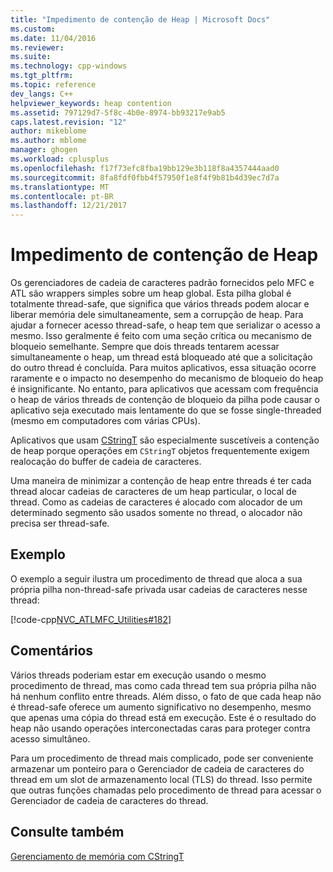 ```yaml
---
title: "Impedimento de contenção de Heap | Microsoft Docs"
ms.custom: 
ms.date: 11/04/2016
ms.reviewer: 
ms.suite: 
ms.technology: cpp-windows
ms.tgt_pltfrm: 
ms.topic: reference
dev_langs: C++
helpviewer_keywords: heap contention
ms.assetid: 797129d7-5f8c-4b0e-8974-bb93217e9ab5
caps.latest.revision: "12"
author: mikeblome
ms.author: mblome
manager: ghogen
ms.workload: cplusplus
ms.openlocfilehash: f17f73efc8fba19bb129e3b118f8a4357444aad0
ms.sourcegitcommit: 8fa8fdf0fbb4f57950f1e8f4f9b81b4d39ec7d7a
ms.translationtype: MT
ms.contentlocale: pt-BR
ms.lasthandoff: 12/21/2017
---
```

# <a name="avoidance-of-heap-contention"></a>Impedimento de contenção de Heap
Os gerenciadores de cadeia de caracteres padrão fornecidos pelo MFC e ATL são wrappers simples sobre um heap global. Esta pilha global é totalmente thread-safe, que significa que vários threads podem alocar e liberar memória dele simultaneamente, sem a corrupção de heap. Para ajudar a fornecer acesso thread-safe, o heap tem que serializar o acesso a mesmo. Isso geralmente é feito com uma seção crítica ou mecanismo de bloqueio semelhante. Sempre que dois threads tentarem acessar simultaneamente o heap, um thread está bloqueado até que a solicitação do outro thread é concluída. Para muitos aplicativos, essa situação ocorre raramente e o impacto no desempenho do mecanismo de bloqueio do heap é insignificante. No entanto, para aplicativos que acessam com frequência o heap de vários threads de contenção de bloqueio da pilha pode causar o aplicativo seja executado mais lentamente do que se fosse single-threaded (mesmo em computadores com várias CPUs).  
  
 Aplicativos que usam [CStringT](../atl-mfc-shared/reference/cstringt-class.md) são especialmente suscetíveis a contenção de heap porque operações em `CStringT` objetos frequentemente exigem realocação do buffer de cadeia de caracteres.  
  
 Uma maneira de minimizar a contenção de heap entre threads é ter cada thread alocar cadeias de caracteres de um heap particular, o local de thread. Como as cadeias de caracteres é alocado com alocador de um determinado segmento são usados somente no thread, o alocador não precisa ser thread-safe.  
  
## <a name="example"></a>Exemplo  
 O exemplo a seguir ilustra um procedimento de thread que aloca a sua própria pilha non-thread-safe privada usar cadeias de caracteres nesse thread:  
  
 [!code-cpp[NVC_ATLMFC_Utilities#182](../atl-mfc-shared/codesnippet/cpp/avoidance-of-heap-contention_1.cpp)]  
  
## <a name="comments"></a>Comentários  
 Vários threads poderiam estar em execução usando o mesmo procedimento de thread, mas como cada thread tem sua própria pilha não há nenhum conflito entre threads. Além disso, o fato de que cada heap não é thread-safe oferece um aumento significativo no desempenho, mesmo que apenas uma cópia do thread está em execução. Este é o resultado do heap não usando operações interconectadas caras para proteger contra acesso simultâneo.  
  
 Para um procedimento de thread mais complicado, pode ser conveniente armazenar um ponteiro para o Gerenciador de cadeia de caracteres do thread em um slot de armazenamento local (TLS) do thread. Isso permite que outras funções chamadas pelo procedimento de thread para acessar o Gerenciador de cadeia de caracteres do thread.  
  
## <a name="see-also"></a>Consulte também  
 [Gerenciamento de memória com CStringT](../atl-mfc-shared/memory-management-with-cstringt.md)

